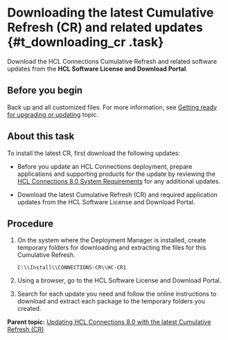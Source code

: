 # Downloading the latest Cumulative Refresh \(CR\) and related updates {#t_downloading_cr .task}

Download the HCL Connections Cumulative Refresh and related software updates from the **HCL Software License and Download Portal**.

## Before you begin

Back up and all customized files. For more information, see [Getting ready for upgrading or updating](t_prepare_migrate_upgrade.md) topic.

## About this task

To install the latest CR, first download the following updates:

-   Before you update an HCL Connections deployment, prepare applications and supporting products for the update by reviewing the [HCL Connections 8.0 System Requirements](https://support.hcltechsw.com/csm?id=kb_article&sysparm_article=KB0073654) for any additional updates. 

-   Download the latest Cumulative Refresh (CR) and required application updates from the HCL Software License and Download Portal. 
## Procedure

1.  On the system where the Deployment Manager is installed, create temporary folders for downloading and extracting the files for this Cumulative Refresh.

    `C:\\Install\\CONNECTIONS-CR\\HC-CR1`

2.  Using a browser, go to the HCL Software License and Download Portal.

3.  Search for each update you need and follow the online instructions to download and extract each package to the temporary folders you created.

**Parent topic:** [Updating HCL Connections 8.0 with the latest Cumulative Refresh (CR)](../migrate/c_installing_fix-packs.md)
